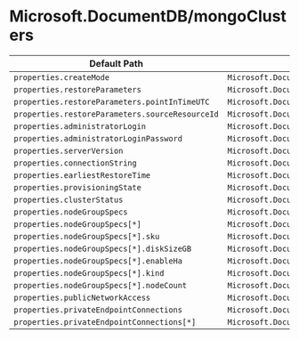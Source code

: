 # Microsoft.DocumentDB/mongoClusters

| Default Path | Alias |
|---|---|
| `properties.createMode` | `Microsoft.DocumentDB/mongoClusters/createMode` |
| `properties.restoreParameters` | `Microsoft.DocumentDB/mongoClusters/restoreParameters` |
| `properties.restoreParameters.pointInTimeUTC` | `Microsoft.DocumentDB/mongoClusters/restoreParameters.pointInTimeUTC` |
| `properties.restoreParameters.sourceResourceId` | `Microsoft.DocumentDB/mongoClusters/restoreParameters.sourceResourceId` |
| `properties.administratorLogin` | `Microsoft.DocumentDB/mongoClusters/administratorLogin` |
| `properties.administratorLoginPassword` | `Microsoft.DocumentDB/mongoClusters/administratorLoginPassword` |
| `properties.serverVersion` | `Microsoft.DocumentDB/mongoClusters/serverVersion` |
| `properties.connectionString` | `Microsoft.DocumentDB/mongoClusters/connectionString` |
| `properties.earliestRestoreTime` | `Microsoft.DocumentDB/mongoClusters/earliestRestoreTime` |
| `properties.provisioningState` | `Microsoft.DocumentDB/mongoClusters/provisioningState` |
| `properties.clusterStatus` | `Microsoft.DocumentDB/mongoClusters/clusterStatus` |
| `properties.nodeGroupSpecs` | `Microsoft.DocumentDB/mongoClusters/nodeGroupSpecs` |
| `properties.nodeGroupSpecs[*]` | `Microsoft.DocumentDB/mongoClusters/nodeGroupSpecs[*]` |
| `properties.nodeGroupSpecs[*].sku` | `Microsoft.DocumentDB/mongoClusters/nodeGroupSpecs[*].sku` |
| `properties.nodeGroupSpecs[*].diskSizeGB` | `Microsoft.DocumentDB/mongoClusters/nodeGroupSpecs[*].diskSizeGB` |
| `properties.nodeGroupSpecs[*].enableHa` | `Microsoft.DocumentDB/mongoClusters/nodeGroupSpecs[*].enableHa` |
| `properties.nodeGroupSpecs[*].kind` | `Microsoft.DocumentDB/mongoClusters/nodeGroupSpecs[*].kind` |
| `properties.nodeGroupSpecs[*].nodeCount` | `Microsoft.DocumentDB/mongoClusters/nodeGroupSpecs[*].nodeCount` |
| `properties.publicNetworkAccess` | `Microsoft.DocumentDB/mongoClusters/publicNetworkAccess` |
| `properties.privateEndpointConnections` | `Microsoft.DocumentDB/mongoClusters/privateEndpointConnections` |
| `properties.privateEndpointConnections[*]` | `Microsoft.DocumentDB/mongoClusters/privateEndpointConnections[*]` |

